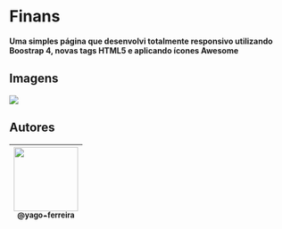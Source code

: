# Finans
**Uma simples página que desenvolvi totalmente responsivo utilizando Boostrap 4, novas tags HTML5 e aplicando ícones Awesome**
## Imagens
<p align="center">

<img src="https://user-images.githubusercontent.com/54941268/94492264-4ea95180-01c0-11eb-949d-4b02e14df1d5.png" /><br>
</p>

## Autores

| [<img src="https://avatars3.githubusercontent.com/u/54941268?s=400&u=66a7530b71c012deaa44048ea60dfd5303061f07&v=4" width=115><br><sub>@yago-ferreira</sub>](https://github.com/yago-ferreira) |
| :--------------------------------------------------------------------------------------------------------------------------------------: |
